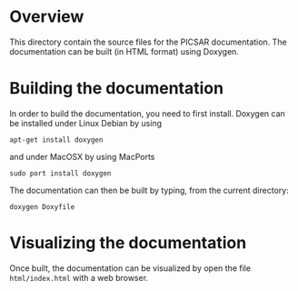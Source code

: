 # Overview

This directory contain the source files for the PICSAR documentation. The documentation can be built (in HTML format) using Doxygen.

# Building the documentation

In order to build the documentation, you need to first install. Doxygen can be installed under Linux Debian by using
```
apt-get install doxygen
```
and under MacOSX by using MacPorts
```
sudo port install doxygen
```

The documentation can then be built by typing, from the current directory:
```
doxygen Doxyfile
```

# Visualizing the documentation

Once built, the documentation can be visualized by open the file `html/index.html` with a web browser.




